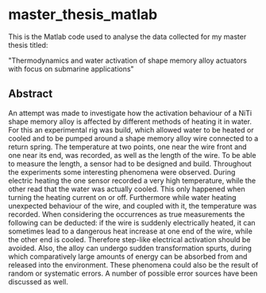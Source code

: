 # master_thesis_matlab

This is the Matlab code used to analyse the data collected for my master thesis titled:

"Thermodynamics and water activation of shape memory alloy actuators with focus on submarine applications"


## Abstract

An attempt was made to investigate how the activation behaviour of a NiTi shape memory alloy is affected by different methods of heating it in water. For this an experimental rig was build, which allowed water to be heated or cooled and to be pumped around a shape memory alloy wire connected to a return spring.
The temperature at two points, one near the wire front and one near its end, was recorded, as well as the length of the wire. To be able to measure the length, a sensor had to be designed and build.
Throughout the experiments some interesting phenomena were observed. During electric heating the one sensor recorded a very high temperature, while the other read that the water was actually cooled. This only happened when turning the heating current on or off. Furthermore while water heating unexpected behaviour of the wire, and coupled with it, the temperature was recorded.
When considering the occurrences as true measurements the following can be deducted: if the wire is suddenly electrically heated, it can sometimes lead to a dangerous heat increase at one end of the wire, while the other end is cooled. Therefore step-like electrical activation should be avoided. Also, the alloy can undergo sudden transformation spurts, during which comparatively large amounts of energy can be absorbed from and released into the environment.
These phenomena could also be the result of random or systematic errors. A number of possible error sources have been discussed as well.
